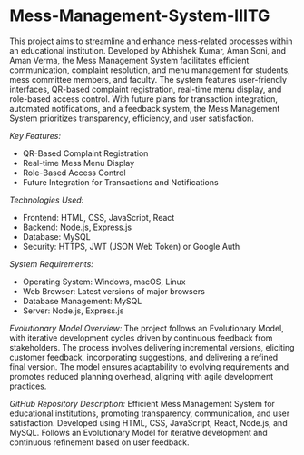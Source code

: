 # Mess-Management-System-IIITG

This project aims to streamline and enhance mess-related processes within an educational institution. Developed by Abhishek Kumar, Aman Soni, and Aman Verma, the Mess Management System facilitates efficient communication, complaint resolution, and menu management for students, mess committee members, and faculty. The system features user-friendly interfaces, QR-based complaint registration, real-time menu display, and role-based access control. With future plans for transaction integration, automated notifications, and a feedback system, the Mess Management System prioritizes transparency, efficiency, and user satisfaction.

*Key Features:*
- QR-Based Complaint Registration
- Real-time Mess Menu Display
- Role-Based Access Control
- Future Integration for Transactions and Notifications

*Technologies Used:*
- Frontend: HTML, CSS, JavaScript, React
- Backend: Node.js, Express.js
- Database: MySQL
- Security: HTTPS, JWT (JSON Web Token) or Google Auth

*System Requirements:*
- Operating System: Windows, macOS, Linux
- Web Browser: Latest versions of major browsers
- Database Management: MySQL
- Server: Node.js, Express.js

*Evolutionary Model Overview:*
The project follows an Evolutionary Model, with iterative development cycles driven by continuous feedback from stakeholders. The process involves delivering incremental versions, eliciting customer feedback, incorporating suggestions, and delivering a refined final version. The model ensures adaptability to evolving requirements and promotes reduced planning overhead, aligning with agile development practices.

*GitHub Repository Description:*
Efficient Mess Management System for educational institutions, promoting transparency, communication, and user satisfaction. Developed using HTML, CSS, JavaScript, React, Node.js, and MySQL. Follows an Evolutionary Model for iterative development and continuous refinement based on user feedback.

